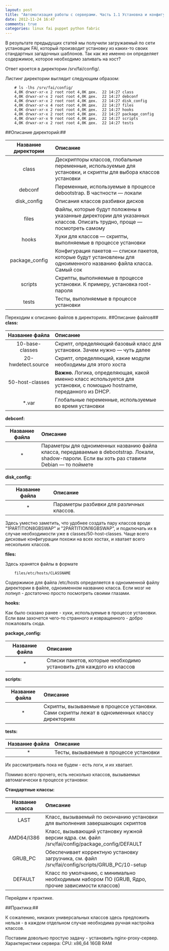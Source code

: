 ```yaml
---
layout: post
title: "Автоматизация работы с серверами. Часть 1.1 Установка и конфигурация FAI"
date: 2012-11-24 16:47
comments: true
categories: linux fai puppet python fabric
---
```


В результате предыдущих статей мы получили загружаемый по сети установцик FAI, который производит установку из каких-то своих стандартных загадочных шаблонов. Так как же именно он определяет содержимое, которое необходимо заливать на хост?

Ответ кроется в директории /srv/fai/config/.

Листинг директории выглядит следующим образом:

        # ls -lhs /srv/fai/config/
        4,0K drwxr-xr-x 2 root root 4,0K дек.  22 14:27 class
        4,0K drwxr-xr-x 2 root root 4,0K дек.  22 14:27 debconf
        4,0K drwxr-xr-x 2 root root 4,0K дек.  22 14:27 disk_config
        4,0K drwxr-xr-x 4 root root 4,0K дек.  22 14:27 files
        4,0K drwxr-xr-x 2 root root 4,0K дек.  22 14:27 hooks
        4,0K drwxr-xr-x 2 root root 4,0K дек.  22 14:27 package_config
        4,0K drwxr-xr-x 9 root root 4,0K дек.  22 14:27 scripts
        4,0K drwxr-xr-x 2 root root 4,0K дек.  22 14:27 tests

##Описание директорий:## 

| Название директории | Описание |
|:-----------:|:---------------|
|class|Дескрипторы классов, глобальные переменные, используемые для установки, и скрипты для выбора классов установки|
|debconf|Переменные, используемые в процессе debootstrap. В частности — локали|
|disk_config|Описания классов разбивки дисков|
|files|Файлы, которые будут положены в указанные директории для указанных классов. Описать трудно, проще — посмотреть самому|
|hooks|Хуки для классов — скрипты, выполняемые в процессе установки|
|package_config|Конфигурация пакетов — списки пакетов, которые будут установлены для одноименного названию файла класса. Самый сок|
|scripts|Скрипты, выполняемые в процессе установки. К примеру, установка root-пароля|
|tests|Тесты, выполняемые в процессе установки|

Переходим к описанию файлов в директориях.
##Описание файлов##
**class:**

| Название файла | Описание |
|:-----------:|:---------------|
|10-base-classes|Скрипт, определяющий базовый класс для установки. Зачем нужно — чуть далее|
|20-hwdetect.source |Скрипт, определяющий, какие модули необходимы для этого хоста|
|50-host-classes|**Важно.** Логика, определяющая, какой именно класс используется для установки, с помощью hostname, переданного из DHCP. |
|*.var|Глобальные переменные, используемые во время установки|

**debconf:**

| Название файла | Описание |
|:-----------:|:---------------|
|*|Параметры для одноименных названию файла класса, передаваемые в debootstrap. Локали, shadow-пароли. Если вы хоть раз ставили Debian — то поймете|

**disk_config:**

| Название файла | Описание |
|:-----------:|:---------------|
|*|Параметры разбивки для различных классов.|

Здесь уместно заметить, что удобнее создать пару классов вроде "1PARTITION8GBSWAP" и "2PARTITION16GBSWAP", и подключать их в случае необходимости уже в classes/50-host-classes. Чаще всего дисковые конфигурации похожи на всех хостах, и хватает всего нескольких классов.

**files:**

Здесь хранятся файлы в формате 
        
        files/etc/hosts/CLASSNAME

Содержимое для файла /etc/hosts определяется в одноименной файлу директории в файле, одноименном названию класса. Если мозг не лопнул - достаточно просто посмотреть своими глазами.

**hooks:**

Как было сказано ранее - хуки, используемые в процессе установки. Если вам захочется чего-то странного и извращенного - добро пожаловать сюда.

**package_config:**

| Название файла | Описание |
|:-----------:|:---------------|
|*|Списки пакетов, которые необходимо установить для каждого из классов|


**scripts:**

| Название файла | Описание |
|:-----------:|:---------------|
|*|Скрипты, вызываемые в процессе установки. Сами скрипты лежат в одноименных классу директориях|

**tests:**

| Название файла | Описание |
|:-----------:|:---------------|
|*|Тесты, вызываемые в процессе установки|

Их рассматривать пока не будем - есть логи, и их хватает.



Помимо всего прочего, есть несколько классов, вызываемых автомагически в процессе установки:

**Стандартные классы:**

| Название класса | Описание |
|:-----------:|:---------------|
|LAST|Класс, вызываемый по окончанию установки для выполнения завершающих скриптов|
|AMD64/I386|Класс, вызывающий установку нужной версии ядра. см. файл /srv/fai/config/package_config/DEFAULT|
|GRUB_PC|Обеспечивает корректную установку загрузчика, см. файл /srv/fai/config/scripts/GRUB_PC/10-setup|
|DEFAULT|Класс по умолчанию, с минимально необходимым набором ПО (GRUB, Ядро, прочие зависимости классов)|







Перейдем к практике.

##Практика:##

К сожалению, никаких универсальных классов здесь предложить нельзя - в каждом отдельном случае необходима ручная настройка классов.

Поставим довольно простую задачу - установить nginx-proxy-сервер. 
Характеристики сервера:
CPU: x86_64
16GB RAM
